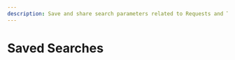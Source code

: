 ```yaml
---
description: Save and share search parameters related to Requests and Tasks.
---
```


# Saved Searches

